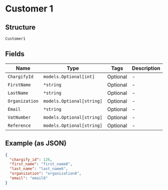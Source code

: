 
# Customer 1

## Structure

`Customer1`

## Fields

| Name | Type | Tags | Description |
|  --- | --- | --- | --- |
| `ChargifyId` | `models.Optional[int]` | Optional | - |
| `FirstName` | `*string` | Optional | - |
| `LastName` | `*string` | Optional | - |
| `Organization` | `models.Optional[string]` | Optional | - |
| `Email` | `*string` | Optional | - |
| `VatNumber` | `models.Optional[string]` | Optional | - |
| `Reference` | `models.Optional[string]` | Optional | - |

## Example (as JSON)

```json
{
  "chargify_id": 126,
  "first_name": "first_name8",
  "last_name": "last_name6",
  "organization": "organization8",
  "email": "email8"
}
```

